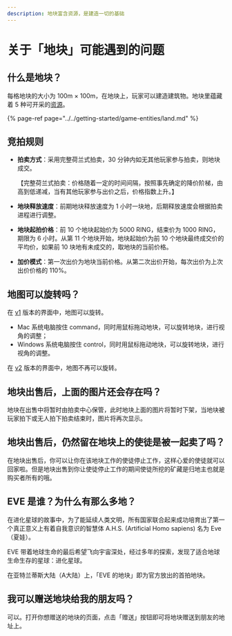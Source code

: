 ```yaml
---
description: 地块富含资源，是建造一切的基础
---
```


# 关于「地块」可能遇到的问题

## 什么是地块？

每格地块的大小为 100m × 100m，在地块上，玩家可以建造建筑物。地块里蕴藏着 5 种可开采的[资源](/getting-started/game-entities/resource/README.md)。

{% page-ref page="../../getting-started/game-entities/land.md" %}

## 竞拍规则

* **拍卖方式**：采用完整荷兰式拍卖，30 分钟内如无其他玩家参与拍卖，则地块成交。

  【完整荷兰式拍卖：价格随着一定的时间间隔，按照事先确定的降价阶梯，由高到低递减，当有其他玩家参与出价之后，价格指数上升。】

* **地块释放速度**：前期地块释放速度为 1 小时一块地，后期释放速度会根据拍卖进程进行调整。
* **地块起拍价格**：前 10 个地块起始价为 5000 RING，结束价为 1000 RING，期限为 6 小时。从第 11 个地块开始，地块起始价为前 10 个地块最终成交价的平均价，如果前 10 块地有未成交的，取地块的当前价格。
* **加价模式**：第一次出价为地块当前价格。从第二次出价开始，每次出价为上次出价价格的 110%。 

## 地图可以旋转吗？

在 [v1](https://v1.evolution.land) 版本的界面中，地图可以旋转。

- Mac 系统电脑按住 command，同时用鼠标拖动地块，可以旋转地块，进行视角的调整；
- Windows 系统电脑按住 control，同时用鼠标拖动地块，可以旋转地块，进行视角的调整。

在 [v2](https://evolution.land) 版本的界面中，地图不再可以旋转。

## 地块出售后，上面的图片还会存在吗？

地块在出售中将暂时由拍卖中心保管，此时地块上面的图片将暂时下架，当地块被玩家拍下或无人拍下拍卖结束时，图片将再次显示。

## 地块出售后，仍然留在地块上的使徒是被一起卖了吗？

在地块出售后，你可以让你在该地块工作的使徒停止工作，这样心爱的使徒就可以回家啦。但是地块出售到你让使徒停止工作的期间使徒所挖的矿藏是归地主也就是购买者所有的哦。

## EVE 是谁？为什么有那么多地？

在进化星球的故事中，为了能延续人类文明，所有国家联合起来成功培育出了第一个真正意义上有着自我意识的智慧体 A.H.S. (Artificial Homo sapiens) 名为 Eve（夏娃）。

EVE 带着地球生命的最后希望飞向宇宙深处，经过多年的探索，发现了适合地球生命生存的星球：进化星球。

在亚特兰蒂斯大陆（A大陆）上，「EVE 的地块」即为官方放出的首拍地块。

## 我可以赠送地块给我的朋友吗？

可以。打开你想赠送的地块的页面，点击「赠送」按钮即可将地块赠送到朋友的地址上。


